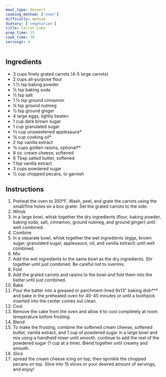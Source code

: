 ```yaml
---
meal_type: dessert
cooking_method: ['oven']
difficulty: medium
dietary: ['vegetarian']
title: Carrot Cake
prep_time: 15
cook_time: 30
servings: 4
---
```


## Ingredients

- 3 cups finely grated carrots (4-5 large carrots)
- 2 cups all-purpose flour
- 1 ½ tsp baking powder
- ½ tsp baking soda
- ½ tsp salt
- 1 ½ tsp ground cinnamon
- ¼ tsp ground nutmeg
- ½ tsp ground ginger
- 4 large eggs, lightly beaten
- 1 cup dark brown sugar
- 1 cup granulated sugar
- ⅔ cup unsweetened applesauce*
- ¾ cup cooking oil*
- 2 tsp vanilla extract
- ¾ cups golden raisins, optional**
- 8 oz. cream cheese, softened
- 6 Tbsp salted butter, softened
- 1 tsp vanilla extract
- 3 cups powdered sugar
- ½ cup chopped pecans, to garnish

## Instructions

1. Preheat the oven to 350°F. Wash, peel, and grate the carrots using the small/fine holes on a box grater. Set the grated carrots to the side.
2. Whisk
3. In a large bowl, whisk together the dry ingredients (flour, baking powder, baking soda, salt, cinnamon, ground nutmeg, and ground ginger) until well combined.
4. Combine
5. In a separate bowl, whisk together the wet ingredients (eggs, brown sugar, granulated sugar, applesauce, oil, and vanilla extract) until well combined.
6. Mix
7. Add the wet ingredients to the same bowl as the dry ingredients. Stir together until just combined. Be careful not to overmix.
8. Fold
9. Add the grated carrots and raisins to the bowl and fold them into the batter until just combined.
10. Bake
11. Pour the batter into a greased or parchment-lined 9x13” baking dish*** and bake in the preheated oven for 40-45 minutes or until a toothpick inserted into the center comes out clean.
12. Cool
13. Remove the cake from the oven and allow it to cool completely at room temperature before frosting.
14. Blend
15. To make the frosting, combine the softened cream cheese, softened butter, vanilla extract, and 1 cup of powdered sugar in a large bowl and mix using a handheld mixer until smooth. continue to add the rest of the powdered sugar (1 cup at a time). Blend together until creamy and smooth.
16. Slice
17. spread the cream cheese icing on top, then sprinkle the chopped pecans on top. Slice into 15 slices or your desired amount of servings, and enjoy!
